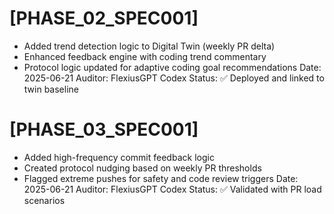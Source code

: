 # [PHASE_02_SPEC001]
- Added trend detection logic to Digital Twin (weekly PR delta)
- Enhanced feedback engine with coding trend commentary
- Protocol logic updated for adaptive coding goal recommendations
Date: 2025-06-21
Auditor: FlexiusGPT Codex
Status: ✅ Deployed and linked to twin baseline

# [PHASE_03_SPEC001]
- Added high-frequency commit feedback logic
- Created protocol nudging based on weekly PR thresholds
- Flagged extreme pushes for safety and code review triggers
Date: 2025-06-21
Auditor: FlexiusGPT Codex
Status: ✅ Validated with PR load scenarios

